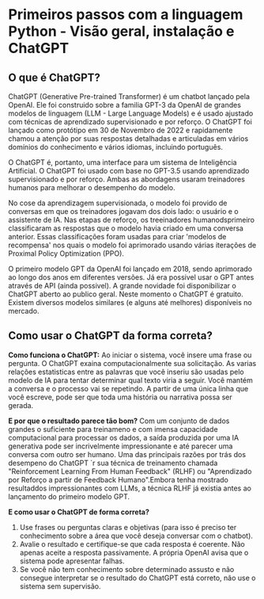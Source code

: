 # Primeiros passos com a linguagem Python - Visão geral, instalação e ChatGPT

## O que é ChatGPT?

ChatGPT (Generative Pre-trained Transformer) é um chatbot lançado pela OpenAI.
Ele foi construido sobre a familia GPT-3 da OpenAI de grandes modelos de linguagem (LLM - Large Language Models) e é usado ajustado com técnicas de aprendizado supervisionado e por reforço.
O ChatGPT foi lançado como protótipo em 30 de Novembro de 2022 e rapidamente chamou a atenção por suas respostas detalhadas e articuladas em vários domínios do conhecimento e vários idiomas, incluindo português.

O ChatGPT é, portanto, uma interface para um sistema de Inteligência Artificial.
O ChatGPT foi usado com base no GPT-3.5 usando aprendizado supervisionado e por reforço.
Ambas as abordagens usaram treinadores humanos para melhorar o desempenho do modelo.

No cose da aprendizagem supervisionada, o modelo foi provido de conversas em que os treinadores jogavam dos dois lado: o usuário e o assistente de IA.
Nas etapas de reforço, os treeinadores humanodsprimeiro classificaram as respostas que o modelo havia criado em uma conversa anterior. Essas classificações foram usadas para criar 'modelos de recompensa' nos quais o modelo foi aprimorado usando várias iterações de Proximal Policy Optimization (PPO).

O primeiro modelo GPT da OpenAI foi lançado em 2018, sendo aprimorado ao longo dos anos em diferentes versões. Já era possivel usar o GPT antes através de API (ainda possivel).
A grande novidade foi disponibilizar o ChatGPT aberto ao publico geral. Neste momento o ChatGPT é gratuito.
Existem diversos modelos similares (e alguns até melhores) disponíveis no mercado.

## Como usar o ChatGPT da forma correta?

<b>Como funciona o ChatGPT:</b>
Ao iniciar o sistema, você insere uma frase ou pergunta.
O ChatGPT exaina computacionalmente sua solicitação.
As varias relações estatisticas entre as palavras que você inseriu são usadas pelo modelo de IA para tentar determinar qual texto viria a seguir. Você mantém a conversa e o processo vai se repetindo.
A partir de uma única linha que você escreve, pode ser que toda uma história ou narrativa possa ser gerada.

<b>E por que o resultado parece tão bom?</b>
Com um conjunto de dados grandes o suficiente para treinameno e com imensa capacidade computacional para processar os dados, a saída produzida por uma IA generativa pode ser incrivelmente impressionante e até parecer uma conversa com outro ser humano.
Uma das principais razões por trás dos desempeno do ChatGPT ´r sua técnica de treinamento chamada "Reinforcement Learning From Human Feedback" (RLHF) ou "Aprendizado por Reforço a partir de Feedback Humano".Embora tenha mostrado resultaddos impressionantes com LLMs, a técnica RLHF já existia antes ao lançamento do primeiro modelo GPT.

<b>E como usar o ChatGPT de forma correta?</b>

1. Use frases ou perguntas claras e objetivas (para isso é preciso ter conhecimento sobre a área que você deseja conversar com o chatbot).
2. Avalie o resultado e certifique-se que cada resposta é coerente. Não apenas aceite a resposta passivamente. A própria OpenAI avisa que o sistema pode apresentar falhas.
3. Se você não tem conhecimento sobre determinado assusto e não consegue interpretar se o resultado do ChatGPT está correto, não use o sistema sem supervisão.
